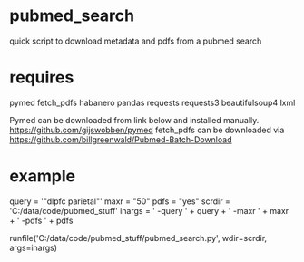 # pubmed_search
quick script to download metadata and pdfs from a pubmed search




# requires 
pymed 
fetch_pdfs
habanero 
pandas 
requests
requests3
beautifulsoup4
lxml


Pymed can be downloaded from link below and installed manually.
https://github.com/gijswobben/pymed
fetch_pdfs can be downloaded via 
https://github.com/billgreenwald/Pubmed-Batch-Download





# example

query = '"dlpfc parietal"'
maxr = "50"
pdfs = "yes"
scrdir = 'C:/data/code/pubmed_stuff'
inargs =  ' -query ' + query + ' -maxr ' + maxr + ' -pdfs ' + pdfs


runfile('C:/data/code/pubmed_stuff/pubmed_search.py', wdir=scrdir, args=inargs)
